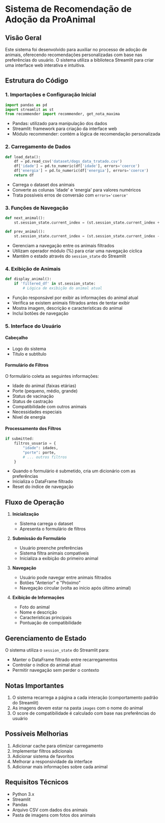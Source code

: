 # Sistema de Recomendação de Adoção da ProAnimal

## Visão Geral
Este sistema foi desenvolvido para auxiliar no processo de adoção de animais, oferecendo recomendações personalizadas com base nas preferências do usuário. O sistema utiliza a biblioteca Streamlit para criar uma interface web interativa e intuitiva.

## Estrutura do Código

### 1. Importações e Configuração Inicial
```python
import pandas as pd
import streamlit as st
from recommender import recommender, get_nota_maxima
```
- Pandas: utilizado para manipulação dos dados
- Streamlit: framework para criação da interface web
- Módulo recommender: contém a lógica de recomendação personalizada

### 2. Carregamento de Dados
```python
def load_data():
    df = pd.read_csv('dataset/dogs_data_tratado.csv')
    df['idade'] = pd.to_numeric(df['idade'], errors='coerce')
    df['energia'] = pd.to_numeric(df['energia'], errors='coerce')
    return df
```
- Carrega o dataset dos animais
- Converte as colunas 'idade' e 'energia' para valores numéricos
- Trata possíveis erros de conversão com `errors='coerce'`

### 3. Funções de Navegação
```python
def next_animal():
    st.session_state.current_index = (st.session_state.current_index + 1) % len(st.session_state.filtered_df)

def prev_animal():
    st.session_state.current_index = (st.session_state.current_index - 1) % len(st.session_state.filtered_df)
```
- Gerenciam a navegação entre os animais filtrados
- Utilizam operador módulo (%) para criar uma navegação cíclica
- Mantêm o estado através do `session_state` do Streamlit

### 4. Exibição de Animais
```python
def display_animal():
    if 'filtered_df' in st.session_state:
        # Lógica de exibição do animal atual
```
- Função responsável por exibir as informações do animal atual
- Verifica se existem animais filtrados antes de tentar exibir
- Mostra imagem, descrição e características do animal
- Inclui botões de navegação

### 5. Interface do Usuário

#### Cabeçalho
- Logo do sistema
- Título e subtítulo

#### Formulário de Filtros
O formulário coleta as seguintes informações:
- Idade do animal (faixas etárias)
- Porte (pequeno, médio, grande)
- Status de vacinação
- Status de castração
- Compatibilidade com outros animais
- Necessidades especiais
- Nível de energia

#### Processamento dos Filtros
```python
if submitted:
    filtros_usuario = {
        "idade": idades,
        "porte": porte,
        # ... outros filtros
    }
```
- Quando o formulário é submetido, cria um dicionário com as preferências
- Inicializa o DataFrame filtrado
- Reset do índice de navegação

## Fluxo de Operação

1. **Inicialização**
   - Sistema carrega o dataset
   - Apresenta o formulário de filtros

2. **Submissão do Formulário**
   - Usuário preenche preferências
   - Sistema filtra animais compatíveis
   - Inicializa a exibição do primeiro animal

3. **Navegação**
   - Usuário pode navegar entre animais filtrados
   - Botões "Anterior" e "Próximo"
   - Navegação circular (volta ao início após último animal)

4. **Exibição de Informações**
   - Foto do animal
   - Nome e descrição
   - Características principais
   - Pontuação de compatibilidade

## Gerenciamento de Estado
O sistema utiliza o `session_state` do Streamlit para:
- Manter o DataFrame filtrado entre recarregamentos
- Controlar o índice do animal atual
- Permitir navegação sem perder o contexto

## Notas Importantes
1. O sistema recarrega a página a cada interação (comportamento padrão do Streamlit)
2. As imagens devem estar na pasta `images` com o nome do animal
3. O score de compatibilidade é calculado com base nas preferências do usuário

## Possíveis Melhorias
1. Adicionar cache para otimizar carregamento
2. Implementar filtros adicionais
3. Adicionar sistema de favoritos
4. Melhorar a responsividade da interface
5. Adicionar mais informações sobre cada animal

## Requisitos Técnicos
- Python 3.x
- Streamlit
- Pandas
- Arquivo CSV com dados dos animais
- Pasta de imagens com fotos dos animais
